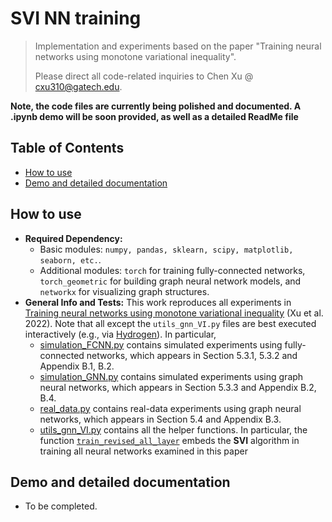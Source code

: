 # SVI NN training
> Implementation and experiments based on the paper "Training neural networks using monotone variational inequality".
> 
> Please direct all code-related inquiries to Chen Xu @ cxu310@gatech.edu.

**Note, the code files are currently being polished and documented. A .ipynb demo will be soon provided, as well as a detailed ReadMe file**

## Table of Contents
* [How to use](#how-to-use)
* [Demo and detailed documentation](#demo-and-detailed-documentation)

## How to use
- **Required Dependency:** 
  - Basic modules: `numpy, pandas, sklearn, scipy, matplotlib, seaborn, etc.`.
  - Additional modules: `torch` for training fully-connected networks, `torch_geometric` for building graph neural network models, and `networkx` for visualizing graph structures.
- **General Info and Tests:** This work reproduces all experiments in [Training neural networks using monotone variational inequality](https://arxiv.org/abs/2202.08876) (Xu et al. 2022). Note that all except the `utils_gnn_VI.py` files are best executed interactively (e.g., via [Hydrogen](https://atom.io/packages/hydrogen)). In particular, 
  - [simulation_FCNN.py](https://github.com/hamrel-cxu/SVI-NN-training/blob/main/simulation_FCNN.py) contains simulated experiments using fully-connected networks, which appears in Section 5.3.1, 5.3.2 and Appendix B.1, B.2.
  - [simulation_GNN.py](https://github.com/hamrel-cxu/SVI-NN-training/blob/main/simulation_GNN.py) contains simulated experiments using graph neural networks, which appears in Section 5.3.3 and Appendix B.2, B.4.
  - [real_data.py](https://github.com/hamrel-cxu/SVI-NN-training/blob/main/real_data.py) contains real-data experiments using graph neural networks, which appears in Section 5.4 and Appendix B.3.
  - [utils_gnn_VI.py](https://github.com/hamrel-cxu/SVI-NN-training/blob/main/utils_gnn_VI.py) contains all the helper functions. In particular, the function [`train_revised_all_layer`](https://github.com/hamrel-cxu/SVI-NN-training/blob/main/utils_gnn_VI.py#L229) embeds the **SVI** algorithm in training all neural networks examined in this paper

## Demo and detailed documentation
- To be completed.
